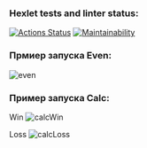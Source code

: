 ### Hexlet tests and linter status:
[![Actions Status](https://github.com/nitefan/java-project-61/workflows/hexlet-check/badge.svg)](https://github.com/nitefan/java-project-61/actions)
[![Maintainability](https://api.codeclimate.com/v1/badges/619cf376ebcafe7b4087/maintainability)](https://codeclimate.com/github/nitefan/java-project-61/maintainability)

### Прмиер запуска Even:
![even](https://user-images.githubusercontent.com/121972913/211871944-1359432e-8cda-48dd-90f0-0d20404a19dd.jpg)

### Пример запуска Calc:
Win
![calcWin](https://user-images.githubusercontent.com/121972913/212411288-976b3374-6150-445b-a2a0-11ff513392e1.jpg)

Loss
![calcLoss](https://user-images.githubusercontent.com/121972913/212411295-f755bd5d-89df-4328-b0d9-c8b4d00bd648.jpg)
